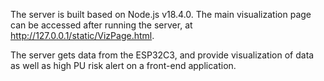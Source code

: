 The server is built based on Node.js v18.4.0.
The main visualization page can be accessed after running the server, at http://127.0.0.1/static/VizPage.html.

The server gets data from the ESP32C3, and provide visualization of data as well as high PU risk alert on a front-end application.